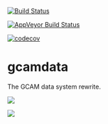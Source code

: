[![Build Status](https://travis-ci.org/JGCRI/gcamdata.svg?branch=master)](https://travis-ci.org/JGCRI/gcamdata)

[![AppVeyor Build Status](https://ci.appveyor.com/api/projects/status/github/bpbond/gcamdata?branch=master&svg=true)](https://ci.appveyor.com/project/bpbond/gcamdata)

[![codecov](https://codecov.io/gh/JGCRI/gcamdata/branch/master/graph/badge.svg)](https://codecov.io/gh/JGCRI/gcamdata)

# gcamdata
The GCAM data system rewrite.

![](https://github.com/bpbond/gcamdata/blob/master/figures/network_current.png)

![](https://github.com/bpbond/gcamdata/blob/master/figures/network.png)
